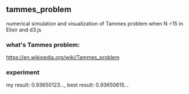 ## tammes_problem
numerical simulation and visualization of Tammes problem when N =15 in Elixir and d3.js

### what's Tammes problem: 
https://en.wikipedia.org/wiki/Tammes_problem

### experiment
my result: 0.93650123..., best result: 0.93650615...
